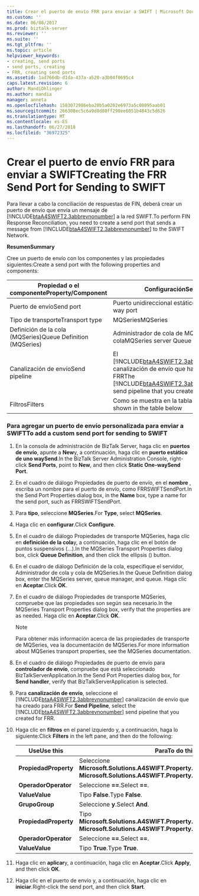 ```yaml
---
title: Crear el puerto de envío FRR para enviar a SWIFT | Microsoft Docs
ms.custom: ''
ms.date: 06/08/2017
ms.prod: biztalk-server
ms.reviewer: ''
ms.suite: ''
ms.tgt_pltfrm: ''
ms.topic: article
helpviewer_keywords:
- creating, send ports
- send ports, creating
- FRR, creating send ports
ms.assetid: 1ad766db-d1da-437a-a520-a3b04f0695c4
caps.latest.revision: 6
author: MandiOhlinger
ms.author: mandia
manager: anneta
ms.openlocfilehash: 1583072986eba20b5a0202e6973a5c08095aab01
ms.sourcegitcommit: 266308ec5c6a9d8d80ff298ee6051b4843c5d626
ms.translationtype: MT
ms.contentlocale: es-ES
ms.lasthandoff: 06/27/2018
ms.locfileid: "36972325"
---
```

# <a name="creating-the-frr-send-port-for-sending-to-swift"></a><span data-ttu-id="9a624-102">Crear el puerto de envío FRR para enviar a SWIFT</span><span class="sxs-lookup"><span data-stu-id="9a624-102">Creating the FRR Send Port for Sending to SWIFT</span></span>
<span data-ttu-id="9a624-103">Para llevar a cabo la conciliación de respuestas de FIN, deberá crear un puerto de envío que envía un mensaje de [!INCLUDE[btaA4SWIFT2.3abbrevnonumber](../../includes/btaa4swift2-3abbrevnonumber-md.md)] a la red SWIFT.</span><span class="sxs-lookup"><span data-stu-id="9a624-103">To perform FIN Response Reconciliation, you need to create a send port that sends a message from [!INCLUDE[btaA4SWIFT2.3abbrevnonumber](../../includes/btaa4swift2-3abbrevnonumber-md.md)] to the SWIFT Network.</span></span>  

 <span data-ttu-id="9a624-104">**Resumen**</span><span class="sxs-lookup"><span data-stu-id="9a624-104">**Summary**</span></span>  

 <span data-ttu-id="9a624-105">Cree un puerto de envío con los componentes y las propiedades siguientes:</span><span class="sxs-lookup"><span data-stu-id="9a624-105">Create a send port with the following properties and components:</span></span>  


|     <span data-ttu-id="9a624-106">Propiedad o el componente</span><span class="sxs-lookup"><span data-stu-id="9a624-106">Property/Component</span></span>      |                                                               <span data-ttu-id="9a624-107">Configuración</span><span class="sxs-lookup"><span data-stu-id="9a624-107">Setting</span></span>                                                                |
|-----------------------------|--------------------------------------------------------------------------------------------------------------------------------------|
|          <span data-ttu-id="9a624-108">Puerto de envío</span><span class="sxs-lookup"><span data-stu-id="9a624-108">Send port</span></span>          |                                                         <span data-ttu-id="9a624-109">Puerto unidireccional estático</span><span class="sxs-lookup"><span data-stu-id="9a624-109">Static one-way port</span></span>                                                          |
|       <span data-ttu-id="9a624-110">Tipo de transporte</span><span class="sxs-lookup"><span data-stu-id="9a624-110">Transport type</span></span>        |                                                               <span data-ttu-id="9a624-111">MQSeries</span><span class="sxs-lookup"><span data-stu-id="9a624-111">MQSeries</span></span>                                                               |
| <span data-ttu-id="9a624-112">Definición de la cola (MQSeries)</span><span class="sxs-lookup"><span data-stu-id="9a624-112">Queue Definition (MQSeries)</span></span> |                                                 <span data-ttu-id="9a624-113">Administrador de cola de MQSeries server cola</span><span class="sxs-lookup"><span data-stu-id="9a624-113">MQSeries server Queue manager Queue</span></span>                                                  |
|        <span data-ttu-id="9a624-114">Canalización de envío</span><span class="sxs-lookup"><span data-stu-id="9a624-114">Send pipeline</span></span>        | <span data-ttu-id="9a624-115">El [!INCLUDE[btaA4SWIFT2.3abbrevnonumber](../../includes/btaa4swift2-3abbrevnonumber-md.md)] canalización de envío que ha creado para FRR</span><span class="sxs-lookup"><span data-stu-id="9a624-115">The [!INCLUDE[btaA4SWIFT2.3abbrevnonumber](../../includes/btaa4swift2-3abbrevnonumber-md.md)] send pipeline that you created for FRR</span></span> |
|           <span data-ttu-id="9a624-116">Filtros</span><span class="sxs-lookup"><span data-stu-id="9a624-116">Filters</span></span>           |                                                     <span data-ttu-id="9a624-117">Como se muestra en la tabla siguiente</span><span class="sxs-lookup"><span data-stu-id="9a624-117">As shown in the table below</span></span>                                                      |

### <a name="to-add-a-custom-send-port-for-sending-to-swift"></a><span data-ttu-id="9a624-118">Para agregar un puerto de envío personalizada para enviar a SWIFT</span><span class="sxs-lookup"><span data-stu-id="9a624-118">To add a custom send port for sending to SWIFT</span></span>  

1. <span data-ttu-id="9a624-119">En la consola de administración de BizTalk Server, haga clic en **puertos de envío**, apunte a **New**y, a continuación, haga clic en **puerto estático de uno waySend**.</span><span class="sxs-lookup"><span data-stu-id="9a624-119">In the BizTalk Server Administration Console, right-click **Send Ports**, point to **New**, and then click **Static One-waySend Port**.</span></span>  

2. <span data-ttu-id="9a624-120">En el cuadro de diálogo Propiedades de puerto de envío, en el **nombre** , escriba un nombre para el puerto de envío, como FRRSWIFTSendPort.</span><span class="sxs-lookup"><span data-stu-id="9a624-120">In the Send Port Properties dialog box, in the **Name** box, type a name for the send port, such as FRRSWIFTSendPort.</span></span>  

3. <span data-ttu-id="9a624-121">Para **tipo**, seleccione **MQSeries**.</span><span class="sxs-lookup"><span data-stu-id="9a624-121">For **Type**, select **MQSeries**.</span></span>  

4. <span data-ttu-id="9a624-122">Haga clic en **configurar**.</span><span class="sxs-lookup"><span data-stu-id="9a624-122">Click **Configure**.</span></span>  

5. <span data-ttu-id="9a624-123">En el cuadro de diálogo Propiedades de transporte MQSeries, haga clic en **definición de la cola**y, a continuación, haga clic en el botón de puntos suspensivos (...).</span><span class="sxs-lookup"><span data-stu-id="9a624-123">In the MQSeries Transport Properties dialog box, click **Queue Definition**, and then click the ellipsis () button.</span></span>  

6. <span data-ttu-id="9a624-124">En el cuadro de diálogo Definición de la cola, especifique el servidor, Administrador de cola y cola de MQSeries.</span><span class="sxs-lookup"><span data-stu-id="9a624-124">In the Queue Definition dialog box, enter the MQSeries server, queue manager, and queue.</span></span> <span data-ttu-id="9a624-125">Haga clic en **Aceptar**.</span><span class="sxs-lookup"><span data-stu-id="9a624-125">Click **OK**.</span></span>  

7. <span data-ttu-id="9a624-126">En el cuadro de diálogo Propiedades de transporte MQSeries, compruebe que las propiedades son según sea necesario.</span><span class="sxs-lookup"><span data-stu-id="9a624-126">In the MQSeries Transport Properties dialog box, verify that the properties are as needed.</span></span> <span data-ttu-id="9a624-127">Haga clic en **Aceptar**.</span><span class="sxs-lookup"><span data-stu-id="9a624-127">Click **OK**.</span></span>  

   > [!NOTE]
   >  <span data-ttu-id="9a624-128">Para obtener más información acerca de las propiedades de transporte de MQSeries, vea la documentación de MQSeries.</span><span class="sxs-lookup"><span data-stu-id="9a624-128">For more information about MQSeries transport properties, see the MQSeries documentation.</span></span>  

8. <span data-ttu-id="9a624-129">En el cuadro de diálogo Propiedades de puerto de envío para **controlador de envío**, compruebe que está seleccionado BizTalkServerApplication.</span><span class="sxs-lookup"><span data-stu-id="9a624-129">In the Send Port Properties dialog box, for **Send handler**, verify that BizTalkServerApplication is selected.</span></span>  

9. <span data-ttu-id="9a624-130">Para **canalización de envío**, seleccione el [!INCLUDE[btaA4SWIFT2.3abbrevnonumber](../../includes/btaa4swift2-3abbrevnonumber-md.md)] canalización de envío que ha creado para FRR.</span><span class="sxs-lookup"><span data-stu-id="9a624-130">For **Send Pipeline**, select the [!INCLUDE[btaA4SWIFT2.3abbrevnonumber](../../includes/btaa4swift2-3abbrevnonumber-md.md)] send pipeline that you created for FRR.</span></span>  

10. <span data-ttu-id="9a624-131">Haga clic en **filtros** en el panel izquierdo y, a continuación, haga lo siguiente:</span><span class="sxs-lookup"><span data-stu-id="9a624-131">Click **Filters** in the left pane, and then do the following:</span></span>  


    |   <span data-ttu-id="9a624-132">Use</span><span class="sxs-lookup"><span data-stu-id="9a624-132">Use this</span></span>   |                            <span data-ttu-id="9a624-133">Para</span><span class="sxs-lookup"><span data-stu-id="9a624-133">To do this</span></span>                             |
    |--------------|-------------------------------------------------------------------|
    | <span data-ttu-id="9a624-134">**Propiedad**</span><span class="sxs-lookup"><span data-stu-id="9a624-134">**Property**</span></span> |  <span data-ttu-id="9a624-135">Seleccione **Microsoft.Solutions.A4SWIFT.Property.A4SWIFT_Failed**.</span><span class="sxs-lookup"><span data-stu-id="9a624-135">Select **Microsoft.Solutions.A4SWIFT.Property.A4SWIFT_Failed**.</span></span>  |
    | <span data-ttu-id="9a624-136">**Operador**</span><span class="sxs-lookup"><span data-stu-id="9a624-136">**Operator**</span></span> |                          <span data-ttu-id="9a624-137">Seleccione **==**.</span><span class="sxs-lookup"><span data-stu-id="9a624-137">Select **==**.</span></span>                           |
    |  <span data-ttu-id="9a624-138">**Value**</span><span class="sxs-lookup"><span data-stu-id="9a624-138">**Value**</span></span>   |                          <span data-ttu-id="9a624-139">Tipo **False**.</span><span class="sxs-lookup"><span data-stu-id="9a624-139">Type **False**.</span></span>                          |
    |  <span data-ttu-id="9a624-140">**Grupo**</span><span class="sxs-lookup"><span data-stu-id="9a624-140">**Group**</span></span>   |                          <span data-ttu-id="9a624-141">Seleccione **y**.</span><span class="sxs-lookup"><span data-stu-id="9a624-141">Select **And**.</span></span>                          |
    | <span data-ttu-id="9a624-142">**Propiedad**</span><span class="sxs-lookup"><span data-stu-id="9a624-142">**Property**</span></span> | <span data-ttu-id="9a624-143">Tipo **Microsoft.Solutions.A4SWIFT.Property.A4SWIFT_SwiftBound**.</span><span class="sxs-lookup"><span data-stu-id="9a624-143">Type **Microsoft.Solutions.A4SWIFT.Property.A4SWIFT_SwiftBound**.</span></span> |
    | <span data-ttu-id="9a624-144">**Operador**</span><span class="sxs-lookup"><span data-stu-id="9a624-144">**Operator**</span></span> |                          <span data-ttu-id="9a624-145">Seleccione **==**.</span><span class="sxs-lookup"><span data-stu-id="9a624-145">Select **==**.</span></span>                           |
    |  <span data-ttu-id="9a624-146">**Value**</span><span class="sxs-lookup"><span data-stu-id="9a624-146">**Value**</span></span>   |                          <span data-ttu-id="9a624-147">Tipo **True**.</span><span class="sxs-lookup"><span data-stu-id="9a624-147">Type **True**.</span></span>                           |


11. <span data-ttu-id="9a624-148">Haga clic en **aplicar**y, a continuación, haga clic en **Aceptar**.</span><span class="sxs-lookup"><span data-stu-id="9a624-148">Click **Apply**, and then click **OK**.</span></span>  

12. <span data-ttu-id="9a624-149">Haga clic en el puerto de envío y, a continuación, haga clic en **iniciar**.</span><span class="sxs-lookup"><span data-stu-id="9a624-149">Right-click the send port, and then click **Start**.</span></span>
